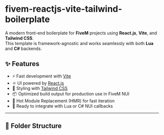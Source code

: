 # fivem-reactjs-vite-tailwind-boilerplate

A modern front-end boilerplate for **FiveM** projects using **React.js**, **Vite**, and **Tailwind CSS**.  
This template is framework-agnostic and works seamlessly with both **Lua** and **C#** backends.

## ✨ Features

- ⚡ Fast development with [Vite](https://vitejs.dev/)
- ⚛️ UI powered by [React.js](https://reactjs.org/)
- 🎨 Styling with [Tailwind CSS](https://tailwindcss.com/)
- 📦 Optimized build output for production use in FiveM NUI
- 🔄 Hot Module Replacement (HMR) for fast iteration
- 🧩 Ready to integrate with Lua or C# NUI callbacks

---

## 📁 Folder Structure

